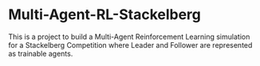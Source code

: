 # Multi-Agent-RL-Stackelberg
This is a project to build a Multi-Agent Reinforcement Learning simulation for a Stackelberg Competition where Leader and Follower are represented as trainable agents. 

